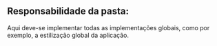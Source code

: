 <h2>Responsabilidade da pasta:</h2>
Aqui deve-se implementar todas as implementações globais, como por exemplo, a estilização global da aplicação.
